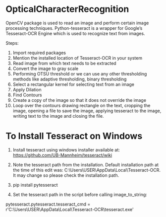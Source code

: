 # OpticalCharacterRecognition
OpenCV package is used to read an image and perform certain image processing techniques. Python-tesseract is a wrapper for Google’s Tesseract-OCR Engine which is used to recognize text from images.

Steps:
1. Import required packages
2. Mention the installed location of Tesseract-OCR in your system
3. Read image from which text needs to be extracted
4. Convert the image to gray scale
5. Performing OTSU threshold or we can use any other thresholding methods like adaptive thresholding, binary thresholding
6. Select a rectangular kernel for selecting text from an image
7. Apply Dilation
8. Find Contours
9. Create a copy of the image so that it does not override the image
10. Loop over the contours drawing rectangle on the text, cropping the image, opening a file to save the image, applying tesseract to the image, writing text to the image and closing the file. 

# To Install Tesseract on Windows
1. Install tesseract using windows installer available at: https://github.com/UB-Mannheim/tesseract/wiki

2. Note the tesseract path from the installation. Default installation path at the time of this edit was: C:\Users\USER\AppData\Local\Tesseract-OCR. It may change so please check the installation path.

3. pip install pytesseract

4. Set the tesseract path in the script before calling image_to_string:

pytesseract.pytesseract.tesseract_cmd = r'C:\Users\USER\AppData\Local\Tesseract-OCR\tesseract.exe'
